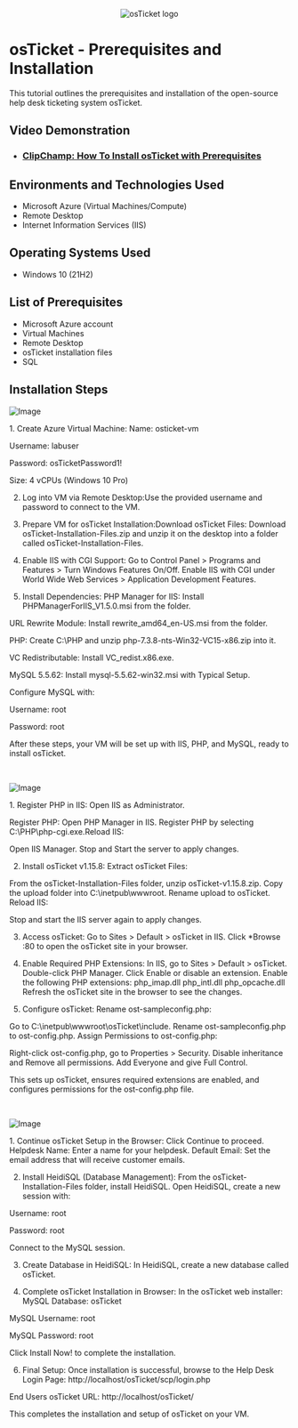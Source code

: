 <p align="center">
<img src="https://i.imgur.com/Clzj7Xs.png" alt="osTicket logo"/>
</p>

<h1>osTicket - Prerequisites and Installation</h1>
This tutorial outlines the prerequisites and installation of the open-source help desk ticketing system osTicket.<br />


<h2>Video Demonstration</h2>

- ### [ClipChamp: How To Install osTicket with Prerequisites](https://1drv.ms/v/c/5dac4edc6b620d54/EVp75XjxqfFDpNtROIv56CgBtBB0w9x_YFm18g4scVjIxQ)

<h2>Environments and Technologies Used</h2>

- Microsoft Azure (Virtual Machines/Compute)
- Remote Desktop
- Internet Information Services (IIS)

<h2>Operating Systems Used </h2>

- Windows 10</b> (21H2)

<h2>List of Prerequisites</h2>

- Microsoft Azure account
- Virtual Machines
- Remote Desktop
- osTicket installation files
- SQL

<h2>Installation Steps</h2>

<p>
 
![Image](https://github.com/user-attachments/assets/52544ced-0682-4578-ab94-863cab5a887e)

</p>
<p>
 1. Create Azure Virtual Machine:
Name: osticket-vm
 
Username: labuser

Password: osTicketPassword1!

Size: 4 vCPUs (Windows 10 Pro)

2. Log into VM via Remote Desktop:Use the provided username and password to connect to the VM.
3. Prepare VM for osTicket Installation:Download osTicket Files: Download osTicket-Installation-Files.zip and unzip it on the desktop into a folder called osTicket-Installation-Files.
4. Enable IIS with CGI Support:
Go to Control Panel > Programs and Features > Turn Windows Features On/Off.
Enable IIS with CGI under World Wide Web Services > Application Development Features.

5. Install Dependencies:
PHP Manager for IIS: Install PHPManagerForIIS_V1.5.0.msi from the folder.

URL Rewrite Module: Install rewrite_amd64_en-US.msi from the folder.

PHP: Create C:\PHP and unzip php-7.3.8-nts-Win32-VC15-x86.zip into it.

VC Redistributable: Install VC_redist.x86.exe.

MySQL 5.5.62: Install mysql-5.5.62-win32.msi with Typical Setup. 

Configure MySQL with:

Username: root

Password: root

After these steps, your VM will be set up with IIS, PHP, and MySQL, ready to install osTicket.




</p>
<br />

<p>
 
 ![Image](https://github.com/user-attachments/assets/a6cb4e2f-ae70-46b6-b3fc-440dba6d5af3)

</p>
<p>
1. Register PHP in IIS:
Open IIS as Administrator.

Register PHP:
Open PHP Manager in IIS.
Register PHP by selecting C:\PHP\php-cgi.exe.Reload IIS:

Open IIS Manager.
Stop and Start the server to apply changes.

2. Install osTicket v1.15.8:
Extract osTicket Files:

From the osTicket-Installation-Files folder, unzip osTicket-v1.15.8.zip.
Copy the upload folder into C:\inetpub\wwwroot.
Rename upload to osTicket.
Reload IIS:

Stop and start the IIS server again to apply changes.

3. Access osTicket:
Go to Sites > Default > osTicket in IIS.
Click *Browse :80 to open the osTicket site in your browser.

4. Enable Required PHP Extensions:
In IIS, go to Sites > Default > osTicket.
Double-click PHP Manager.
Click Enable or disable an extension.
Enable the following PHP extensions:
php_imap.dll
php_intl.dll
php_opcache.dll
Refresh the osTicket site in the browser to see the changes.

5. Configure osTicket:
Rename ost-sampleconfig.php:

Go to C:\inetpub\wwwroot\osTicket\include.
Rename ost-sampleconfig.php to ost-config.php.
Assign Permissions to ost-config.php:

Right-click ost-config.php, go to Properties > Security.
Disable inheritance and Remove all permissions.
Add Everyone and give Full Control.

This sets up osTicket, ensures required extensions are enabled, and configures permissions for the ost-config.php file.
</p>
<br />

<p>
 
![Image](https://github.com/user-attachments/assets/3832d088-91a8-482c-9a76-2cd38d24be7a)

</p>
<p>
1. Continue osTicket Setup in the Browser:
Click Continue to proceed.
Helpdesk Name: Enter a name for your helpdesk.
Default Email: Set the email address that will receive customer emails.

 2. Install HeidiSQL (Database Management):
From the osTicket-Installation-Files folder, install HeidiSQL.
Open HeidiSQL, create a new session with:

Username: root

Password: root

Connect to the MySQL session.

3. Create Database in HeidiSQL:
In HeidiSQL, create a new database called osTicket.

4. Complete osTicket Installation in Browser:
In the osTicket web installer:
MySQL Database: osTicket

MySQL Username: root

MySQL Password: root

Click Install Now! to complete the installation.

6. Final Setup:
Once installation is successful, browse to the Help Desk Login Page:
http://localhost/osTicket/scp/login.php

End Users osTicket URL:
http://localhost/osTicket/

This completes the installation and setup of osTicket on your VM.
</p>
<br />
